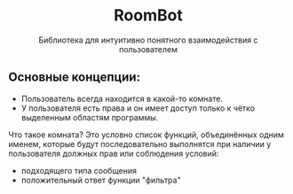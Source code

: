 <h1 align="center"> RoomBot </h1>
<p align="center">Библиотека для интуитивно понятного взаимодействия с пользователем</p>

## Основные концепции:
* Пользователь всегда находится в какой-то комнате.
* У пользователя есть права и он имеет доступ только к чётко выделенным областям программы.

Что такое комната?
Это условно список функций, объединённых одним именем, которые будут последовательно выполнятся при наличии у пользователя должных прав или соблюдения условий:

* подходящего типа сообщения
* положительный ответ функции "фильтра"
